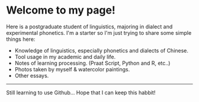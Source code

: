 # Welcome to my page!
Here is a postgraduate student of linguistics, majoring in dialect and experimental phonetics.
I'm a starter so I'm just trying to share some simple things here:
- Knowledge of linguistics, especially phonetics and dialects of Chinese.
- Tool usage in my academic and daily life.
- Notes of learning processing. (Praat Script, Python and R, etc..)
- Photos taken by myself & watercolor paintings.
- Other essays.

---

Still learning to use Github... Hope that I can keep this habbit!
